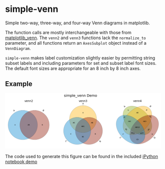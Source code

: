 # simple-venn

Simple two-way, three-way, and four-way Venn diagrams in matplotlib.

The function calls are mostly interchangeable with those from
[matplotlib_venn](https://github.com/konstantint/matplotlib-venn). The `venn2`
and `venn3` functions lack the `normalize_to` parameter, and all functions
return an `AxesSubplot` object instead of a `VennDiagram`.

`simple-venn` makes label customization slightly easier by permitting string
subset labels and including parameters for set and subset label font sizes.
The default font sizes are appropriate for an 8 inch by 8 inch axes.

## Example
![demo](https://github.com/msto/simple-venn/blob/master/demo/demo.png)

The code used to generate this figure can be found in the included [iPython
notebook demo](demo/simple-venn-demo.ipynb)

